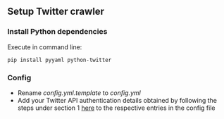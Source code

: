 ## Setup Twitter crawler
### Install Python dependencies
Execute in command line:
```
pip install pyyaml python-twitter
```
### Config
- Rename _config.yml.template_ to _config.yml_
- Add your Twitter API authentication details obtained by following the steps under section 1 [here](http://socialmedia-class.org/twittertutorial.html) to the respective entries in the config file

